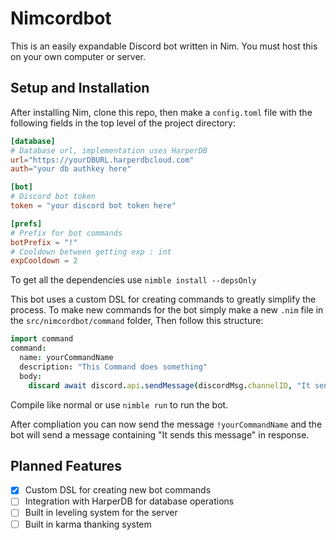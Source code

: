 # Nimcordbot
This is an easily expandable Discord bot written in Nim. You must host this on your own computer or server.


## Setup and Installation
After installing Nim, clone this repo, then make a `config.toml` file with the following fields in the top level of the project directory:
```toml
[database]
# Database url, implementation uses HarperDB
url="https://yourDBURL.harperdbcloud.com"
auth="your db authkey here"

[bot]
# Discord bot token
token = "your discord bot token here"

[prefs]
# Prefix for bot commands
botPrefix = "!"
# Cooldown between getting exp : int
expCooldown = 2
```
To get all the dependencies use `nimble install --depsOnly`

This bot uses a custom DSL for creating commands to greatly simplify the process.
To make new commands for the bot simply make a new `.nim` file in the `src/nimcordbot/command` folder, Then follow this structure:

```nim
import command
command:
  name: yourCommandName
  description: "This Command does something"
  body:
    discard await discord.api.sendMessage(discordMsg.channelID, "It sends this message")
```

Compile like normal or use `nimble run` to run the bot.

After compliation you can now send the message `!yourCommandName` and the bot will send a message containing "It sends this message" in response.

## Planned Features
- [x] Custom DSL for creating new bot commands
- [ ] Integration with HarperDB for database operations
- [ ] Built in leveling system for the server
- [ ] Built in karma thanking system